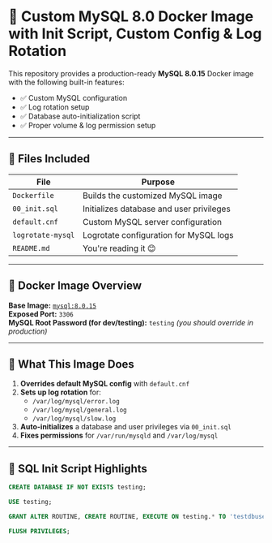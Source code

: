# 🐬 Custom MySQL 8.0 Docker Image with Init Script, Custom Config & Log Rotation

This repository provides a production-ready **MySQL 8.0.15** Docker image with the following built-in features:

- ✅ Custom MySQL configuration
- ✅ Log rotation setup
- ✅ Database auto-initialization script
- ✅ Proper volume & log permission setup

---

## 📁 Files Included

| File                  | Purpose                                                     |
|-----------------------|-------------------------------------------------------------|
| `Dockerfile`          | Builds the customized MySQL image                           |
| `00_init.sql`         | Initializes database and user privileges                    |
| `default.cnf`         | Custom MySQL server configuration                           |
| `logrotate-mysql`     | Logrotate configuration for MySQL logs                      |
| `README.md`           | You're reading it 😊                                        |

---

## 🧱 Docker Image Overview

**Base Image:** [`mysql:8.0.15`](https://hub.docker.com/_/mysql)  
**Exposed Port:** `3306`  
**MySQL Root Password (for dev/testing):** `testing` *(you should override in production)*

---

## 🔧 What This Image Does

1. **Overrides default MySQL config** with `default.cnf`
2. **Sets up log rotation** for:
   - `/var/log/mysql/error.log`
   - `/var/log/mysql/general.log`
   - `/var/log/mysql/slow.log`
3. **Auto-initializes** a database and user privileges via `00_init.sql`
4. **Fixes permissions** for `/var/run/mysqld` and `/var/log/mysql`

---

## 📝 SQL Init Script Highlights

```sql
CREATE DATABASE IF NOT EXISTS testing;

USE testing;

GRANT ALTER ROUTINE, CREATE ROUTINE, EXECUTE ON testing.* TO 'testdbuser'@'%';

FLUSH PRIVILEGES;

